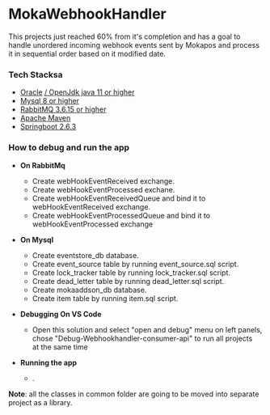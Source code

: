 # MokaWebhookHandler

This projects just reached 60% from it's completion and has a goal to handle unordered incoming webhook events sent by Mokapos and process it in sequential order based on it modified date.

### Tech Stacksa

* [Oracle](https://www.oracle.com/java/technologies/downloads/) [ / OpenJdk java 11 or higher](https://openjdk.java.net)
* [Mysql 8 or higher](https://www.mysql.com)
* [RabbitMQ 3.6.15 or higher](https://www.rabbitmq.com)
* [Apache Maven](https://maven.apache.org)
* [Springboot 2.6.3](https://spring.io/projects/spring-boot)

### How to debug and run the app

* **On RabbitMq**

    * Create webHookEventReceived exchange.
    * Create webHookEventProcessed exchane.
    * Create webHookEventReceivedQueue and bind it to webHookEventReceived exchange.
    * Create webHookEventProcessedQueue and bind it to webHookEventProcessed exchange
    
* **On Mysql**

    * Create eventstore\_db database.
    * Create event_source table by running event\_source.sql script.
    * Create lock_tracker table by running lock\_tracker.sql script.
    * Create dead_letter table by running dead\_letter.sql script.      
    * Create mokaaddson\_db database.
    * Create item table by running item.sql script.
    
* **Debugging On VS Code**

    * Open this solution and select "open and debug" menu on left panels, chose "Debug-Webhookhandler-consumer-api" to run all projects  
      at the same time
    
* **Running the app**
    * .

**Note**: all the classes in common folder are going to be moved into separate project as a library.
